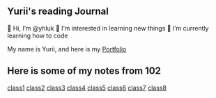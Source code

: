 ## Yurii's reading Journal

👋 Hi, I’m @yhluk
👀 I’m interested in learning new things
🌱 I’m currently learning how to code

My name is Yurii, and here is my [Portfolio](https://github.com/yhluk)

## Here is some of my notes from 102
[class1](102/class1.md)
[class2](102/class2.md)
[class3](102/class3.md)
[class4](102/class4.md)
[class5](102/class5.md)
[class6](102/class6.md)
[class7](102/class7.md)
[class8](102/class8.md)
